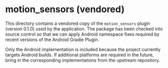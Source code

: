 # motion_sensors (vendored)

This directory contains a vendored copy of the `motion_sensors` plugin (version 0.1.0)
used by the application. The package has been checked into source control so that we
can apply Android namespace fixes required by recent versions of the Android Gradle
Plugin.

Only the Android implementation is included because the project currently targets
Android builds. If additional platforms are required in the future, bring in the
corresponding implementations from the upstream repository.
